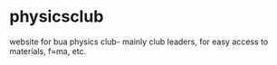 # physicsclub
website for bua physics club- mainly club leaders, for easy access to materials, f=ma, etc.
